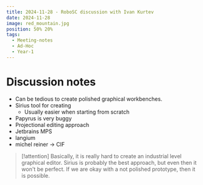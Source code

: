 ```yaml
---
title: 2024-11-28 - RoboSC discussion with Ivan Kurtev
date: 2024-11-28
image: red_mountain.jpg
position: 50% 20%
tags:
  - Meeting-notes
  - Ad-Hoc
  - Year-1
---
```


# Discussion notes

- Can be tedious to create polished graphical workbenches.
- Sirius tool for creating 
	- Usually easier when starting from scratch
- Papyrus is very buggy
- Projectional editing approach
- Jetbrains MPS
- langium
- michel reiner -> CIF

> [!attention]
> Basically, it is really hard to create an industrial level graphical editor. Sirius is probably the best approach, but even then it won't be perfect. If we are okay with a not polished prototype, then it is possible.
